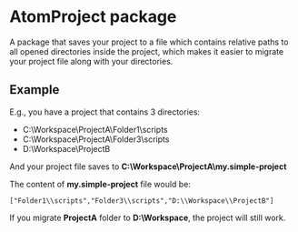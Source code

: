 # AtomProject package

A package that saves your project to a file which contains relative paths to all opened directories inside the project, which makes it easier to migrate your project file along with your directories.

## Example
E.g., you have a project that contains 3 directories:

- C:\Workspace\ProjectA\Folder1\scripts
- C:\Workspace\ProjectA\Folder3\scripts
- D:\Workspace\ProjectB

And your project file saves to **C:\Workspace\ProjectA\my.simple-project**

The content of **my.simple-project** file would be:
```
["Folder1\\scripts","Folder3\\scripts","D:\\Workspace\\ProjectB"]
```
If you migrate **ProjectA** folder to **D:\Workspace**, the project will still work.
